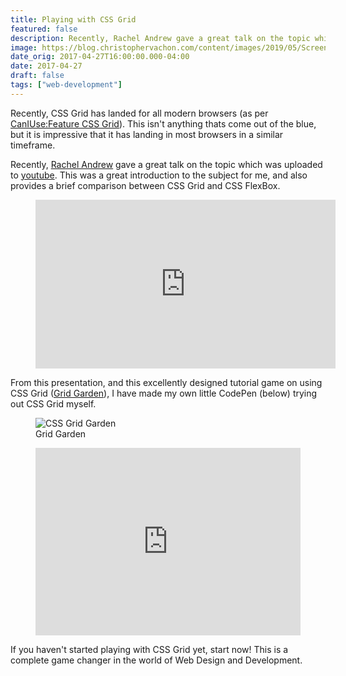 ```yaml
---
title: Playing with CSS Grid
featured: false
description: Recently, Rachel Andrew gave a great talk on the topic which was uploaded to youtube. This was a great introduction to the subject for me, and also provides a brief comparison between CSS Grid and CSS Flexbox.
image: https://blog.christophervachon.com/content/images/2019/05/Screen-Shot-2017-04-27-at-10.18.17.png
date_orig: 2017-04-27T16:00:00.000-04:00
date: 2017-04-27
draft: false
tags: ["web-development"]
---
```


Recently, CSS Grid has landed for all modern browsers (as per [CanIUse:Feature CSS Grid](http://caniuse.com/?ref=blog.christophervachon.com#feat=css-grid)). This isn't anything thats come out of the blue, but it is impressive that it has landing in most browsers in a similar timeframe.

Recently, [Rachel Andrew](https://rachelandrew.co.uk/?ref=blog.christophervachon.com) gave a great talk on the topic which was uploaded to [youtube](https://www.youtube.com/watch?v=tjHOLtouElA&ref=blog.christophervachon.com). This was a great introduction to the subject for me, and also provides a brief comparison between CSS Grid and CSS FlexBox.

<figure class="kg-card kg-embed-card"><iframe width="480" height="270" src="https://www.youtube.com/embed/tjHOLtouElA?feature=oembed" frameborder="0" allow="accelerometer; autoplay; encrypted-media; gyroscope; picture-in-picture" allowfullscreen=""></iframe></figure>

From this presentation, and this excellently designed tutorial game on using CSS Grid ([Grid Garden](http://cssgridgarden.com/?ref=blog.christophervachon.com)), I have made my own little CodePen (below) trying out CSS Grid myself.

<figure class="kg-card kg-image-card kg-card-hascaption"><img src="https://blog.christophervachon.com/content/images/2019/05/cssgridgarden.jpg" class="kg-image" alt="CSS Grid Garden" loading="lazy"><figcaption>Grid Garden</figcaption></figure>
<figure class="kg-card kg-embed-card"><iframe id="cp_embed_ZKLWYK" src="https://codepen.io/liaodrake/embed/preview/ZKLWYK?height=300&amp;slug-hash=ZKLWYK&amp;default-tabs=css,result&amp;host=https://codepen.io" title="Playing with Grid" scrolling="no" frameborder="0" height="300" allowtransparency="true" class="cp_embed_iframe" style="width: 100%; overflow: hidden;"></iframe></figure>

If you haven't started playing with CSS Grid yet, start now! This is a complete game changer in the world of Web Design and Development.
